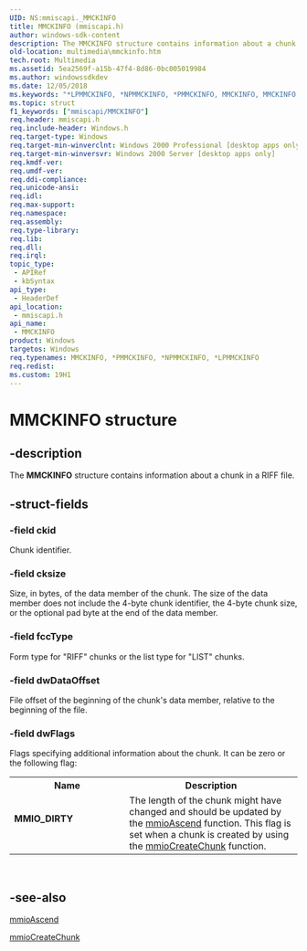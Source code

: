 ```yaml
---
UID: NS:mmiscapi._MMCKINFO
title: MMCKINFO (mmiscapi.h)
author: windows-sdk-content
description: The MMCKINFO structure contains information about a chunk in a RIFF file.
old-location: multimedia\mmckinfo.htm
tech.root: Multimedia
ms.assetid: 5ea2569f-a15b-47f4-8d86-0bc005019984
ms.author: windowssdkdev
ms.date: 12/05/2018
ms.keywords: "*LPMMCKINFO, *NPMMCKINFO, *PMMCKINFO, MMCKINFO, MMCKINFO structure [Windows Multimedia], MMIO_DIRTY, _MMCKINFO, _win32_MMCKINFO_str, mmiscapi/MMCKINFO, multimedia.mmckinfo"
ms.topic: struct
f1_keywords: ["mmiscapi/MMCKINFO"]
req.header: mmiscapi.h
req.include-header: Windows.h
req.target-type: Windows
req.target-min-winverclnt: Windows 2000 Professional [desktop apps only]
req.target-min-winversvr: Windows 2000 Server [desktop apps only]
req.kmdf-ver: 
req.umdf-ver: 
req.ddi-compliance: 
req.unicode-ansi: 
req.idl: 
req.max-support: 
req.namespace: 
req.assembly: 
req.type-library: 
req.lib: 
req.dll: 
req.irql: 
topic_type:
 - APIRef
 - kbSyntax
api_type:
 - HeaderDef
api_location:
 - mmiscapi.h
api_name:
 - MMCKINFO
product: Windows
targetos: Windows
req.typenames: MMCKINFO, *PMMCKINFO, *NPMMCKINFO, *LPMMCKINFO
req.redist: 
ms.custom: 19H1
---
```


# MMCKINFO structure


## -description



The <b>MMCKINFO</b> structure contains information about a chunk in a RIFF file.




## -struct-fields




### -field ckid

Chunk identifier.


### -field cksize

Size, in bytes, of the data member of the chunk. The size of the data member does not include the 4-byte chunk identifier, the 4-byte chunk size, or the optional pad byte at the end of the data member.


### -field fccType

Form type for "RIFF" chunks or the list type for "LIST" chunks.


### -field dwDataOffset

File offset of the beginning of the chunk's data member, relative to the beginning of the file.


### -field dwFlags

Flags specifying additional information about the chunk. It can be zero or the following flag:

<table>
<tr>
<th>Name</th>
<th>Description</th>
</tr>
<tr>
<td width="40%"><a id="MMIO_DIRTY"></a><a id="mmio_dirty"></a><dl>
<dt><b>MMIO_DIRTY</b></dt>
</dl>
</td>
<td width="60%">
The length of the chunk might have changed and should be updated by the <a href="https://docs.microsoft.com/previous-versions//dd757315(v=vs.85)">mmioAscend</a> function. This flag is set when a chunk is created by using the <a href="https://docs.microsoft.com/previous-versions//dd757317(v=vs.85)">mmioCreateChunk</a> function.

</td>
</tr>
</table>
 


## -see-also




<a href="https://docs.microsoft.com/previous-versions//dd757315(v=vs.85)">mmioAscend</a>



<a href="https://docs.microsoft.com/previous-versions//dd757317(v=vs.85)">mmioCreateChunk</a>
 

 

